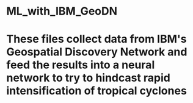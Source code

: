 # ML_with_IBM_GeoDN
# These files collect data from IBM's Geospatial Discovery Network and feed the results into a neural network to try to hindcast rapid intensification of tropical cyclones 
